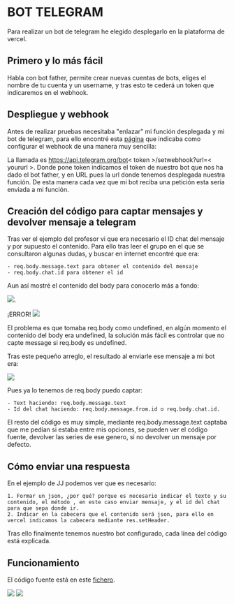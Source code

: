 # BOT TELEGRAM
Para realizar un bot de telegram he elegido desplegarlo en la plataforma de vercel.

## Primero y lo más fácil
Habla con bot father, permite crear nuevas cuentas de bots, eliges el nombre de tu cuenta y un username, y
tras esto te cederá un token que indicaremos en el webhook.

## Despliegue y webhook 
Antes de realizar pruebas necesitaba "enlazar" mi función desplegada y mi  bot de telegram, para ello encontré esta [página](https://riptutorial.com/es/telegram-bot/example/32215/configurar-el-webhook) 
que indicaba como configurar el webhook de una manera muy sencilla:

La llamada es https://api.telegram.org/bot< token >/setwebhook?url=< yoururl >.
Donde pone token indicamos el token de nuestro bot que nos ha dado el bot father, y en URL pues la url donde tenemos desplegada nuestra función.
De esta manera cada vez que mi bot reciba una petición esta sería enviada a mi función.

## Creación del código para captar mensajes y devolver mensaje a telegram
Tras ver el ejemplo del profesor vi que era necesario el ID chat del mensaje y por supuesto el contenido.
Para ello tras leer el grupo en el que se consultaron algunas dudas, y buscar en internet encontré que era:

    - req.body.message.text para obtener el contenido del mensaje
    - req.body.chat.id para obtener el id 

Aun así mostré el contenido del body para conocerlo más a fondo:

![](pic/JSON_stringify.png).

¡ERROR!
![](pic/cannot.png)

El problema es que tomaba req.body como undefined, en algún momento el contenido del body era undefined, la solución más fácil es controlar que no capte message si req.body es undefined.

Tras este pequeño arreglo, el resultado al enviarle ese mensaje a mi bot era:

![](pic/muestraBody.png)

Pues ya lo tenemos de req.body puedo captar:

    - Text haciendo: req.body.message.text
    - Id del chat haciendo: req.body.message.from.id o req.body.chat.id.


El resto del código es muy simple, mediante req.body.message.text captaba que me pedían si estaba entre mis opciones, se pueden ver el código fuente, devolver las series de ese genero, si no devolver un mensaje por defecto.



## Cómo enviar una respuesta
En el ejemplo de JJ podemos ver que es necesario:

    1. Formar un json, ¿por qué? porque es necesario indicar el texto y su contenido, el método , en este caso enviar mensaje, y el id del chat para que sepa donde ir.
    2. Indicar en la cabecera que el contenido será json, para ello en vercel indicamos la cabecera mediante res.setHeader.

Tras ello finalmente tenemos nuestro bot configurado, cada línea del código está explicada.

## Funcionamiento
El código fuente está en este [fichero](https://github.com/sarasolera/proyectoSeries/blob/master/api/xGenero.js).

![](pic/funcionamiento1.jpeg)
![](pic/funcionamiento2.jpeg)